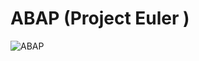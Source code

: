 # ABAP (Project Euler )
![ABAP](https://user-images.githubusercontent.com/52377795/209781717-f3c59a10-aab3-40cf-8d3f-b13b91428125.png)
